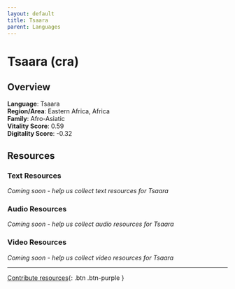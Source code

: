 ```yaml
---
layout: default
title: Tsaara
parent: Languages
---
```


# Tsaara (cra)

## Overview

**Language**: Tsaara  
**Region/Area**: Eastern Africa, Africa  
**Family**: Afro-Asiatic  
**Vitality Score**: 0.59  
**Digitality Score**: -0.32  

## Resources

### Text Resources
*Coming soon - help us collect text resources for Tsaara*

### Audio Resources
*Coming soon - help us collect audio resources for Tsaara*

### Video Resources
*Coming soon - help us collect video resources for Tsaara*

---

[Contribute resources](https://fairtrain.github.io/){: .btn .btn-purple }
